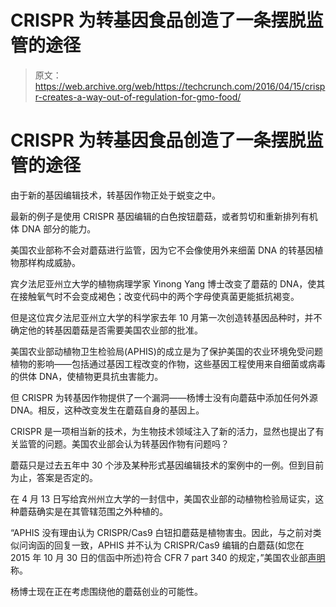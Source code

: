 # CRISPR 为转基因食品创造了一条摆脱监管的途径 

> 原文：<https://web.archive.org/web/https://techcrunch.com/2016/04/15/crispr-creates-a-way-out-of-regulation-for-gmo-food/>

# CRISPR 为转基因食品创造了一条摆脱监管的途径

由于新的基因编辑技术，转基因作物正处于蜕变之中。

最新的例子是使用 CRISPR 基因编辑的白色按钮蘑菇，或者剪切和重新排列有机体 DNA 部分的能力。

美国农业部称不会对蘑菇进行监管，因为它不会像使用外来细菌 DNA 的转基因植物那样构成威胁。

宾夕法尼亚州立大学的植物病理学家 Yinong Yang 博士改变了蘑菇的 DNA，使其在接触氧气时不会变成褐色；改变代码中的两个字母使真菌更能抵抗褐变。

但是这位宾夕法尼亚州立大学的科学家去年 10 月第一次创造转基因品种时，并不确定他的转基因蘑菇是否需要美国农业部的批准。

美国农业部动植物卫生检验局(APHIS)的成立是为了保护美国的农业环境免受问题植物的影响——包括通过基因工程改变的作物，这些基因工程使用来自细菌或病毒的供体 DNA，使植物更具抗虫害能力。

但 CRISPR 为转基因作物提供了一个漏洞——杨博士没有向蘑菇中添加任何外源 DNA。相反，这种改变发生在蘑菇自身的基因上。

CRISPR 是一项相当新的技术，为生物技术领域注入了新的活力，显然也提出了有关监管的问题。美国农业部会认为转基因作物有问题吗？

蘑菇只是过去五年中 30 个涉及某种形式基因编辑技术的案例中的一例。但到目前为止，答案是否定的。

在 4 月 13 日写给宾州州立大学的一封信中，美国农业部的动植物检验局证实，这种蘑菇确实是在其管辖范围之外种植的。

“APHIS 没有理由认为 CRISPR/Cas9 白钮扣蘑菇是植物害虫。因此，与之前对类似问询函的回复一致，APHIS 并不认为 CRISPR/Cas9 编辑的白蘑菇(如您在 2015 年 10 月 30 日的信函中所述)符合 CFR 7 part 340 的规定，”美国农业部[声明](https://web.archive.org/web/20220924200437/https://www.aphis.usda.gov/biotechnology/downloads/reg_loi/15-321-01_air_response_signed.pdf)称。

杨博士现在正在考虑围绕他的蘑菇创业的可能性。